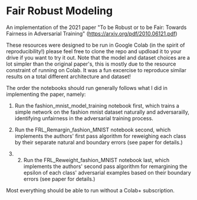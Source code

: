 # Fair Robust Modeling

An implementation of the 2021 paper "To be Robust or to be Fair: Towards Fairness in Adversarial Training" (https://arxiv.org/pdf/2010.06121.pdf)

These resources were designed to be run in Google Colab (in the spirit of reproducibility!) please feel free to clone the repo and updload it to your drive if you want to try it out. Note that the model and dataset choices are a lot simpler than the original paper's, this is mostly due to the resource constraint of running on Colab. It was a fun excercise to reproduce similar results on a total different architecture and dataset! 

The order the notebooks should run generally follows what I did in implementing the paper, namely:

1. Run the fashion_mnist_model_training notebook first, which trains a simple network on the fashion mnist dataset naturally and adversarailly, identifying unfairness in the adversarial training process. 

2. Run the FRL_Remargin_fashion_MNIST notebook second, which implements the authors' first pass algorithm for reweighing each class by their separate natural and boundary errors (see paper for details.)

3. 2. Run the FRL_Reweight_fashion_MNIST notebook last, which implements the authors' second pass algorithm for remargining the epsilon of each class' adversarial examples based on their boundary errors (see paper for details.)

Most everything should be able to run without a Colab+ subscription. 
